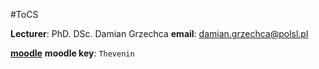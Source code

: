#ToCS 

**Lecturer**: PhD. DSc. Damian Grzechca
**email**: damian.grzechca@polsl.pl

[**moodle**](https://platforma.polsl.pl/rau3/course/view.php?id=80209)
**moodle key**: `Thevenin`